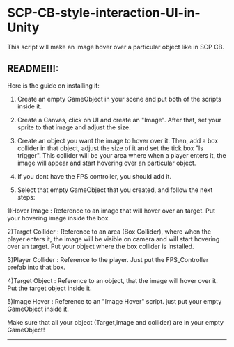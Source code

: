 # SCP-CB-style-interaction-UI-in-Unity
This script will make an image hover over a particular object like in SCP CB.

README!!!:
----------------------------------------------------------------------------------------
Here is the guide on installing it:

1. Create an empty GameObject in your scene and put both of the scripts inside it.

2. Create a Canvas, click on UI and create an "Image". After that, set your sprite to that image and adjust the size.

3. Create an object you want the image to hover over it. Then, add a box collider in that object, adjust the size of it and set the tick box "Is trigger". This collider will be your area where when a player enters it, the image will appear and start hovering over an particular object.

4. If you dont have the FPS controller, you should add it.

5. Select that empty GameObject that you created, and follow the next steps:




1)Hover Image : Reference to an image that will hover over an target. Put your hovering image inside the box.

2)Target Collider : Reference to an area (Box Collider), where when the player enters it, the image will be visible on camera and will start hovering over an target. Put your object where the box collider is installed.

3)Player Collider : Reference to the player. Just put the FPS_Controller prefab into that box.

4)Target Object : Reference to an object, that the image will hover over it. Put the target object inside it.

5)Image Hover : Reference to an "Image Hover" script. just put your empty GameObject inside it.



Make sure that all your object (Target,image and collider) are in your empty GameObject!

----------------------------------------------------------------------------------------

